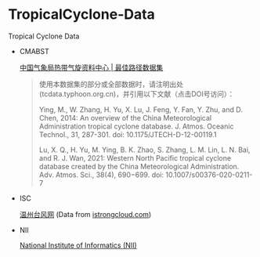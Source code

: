 # TropicalCyclone-Data
 Tropical Cyclone Data

- CMABST

  [中国气象局热带气旋资料中心 | 最佳路径数据集](https://tcdata.typhoon.org.cn/zjljsjj_zlhq.html)
  
    > 使用本数据集的部分或全部数据时，请注明出处(tcdata.typhoon.org.cn)，并引用以下文献（点击DOI号访问）：
    > 
    > Ying, M., W. Zhang, H. Yu, X. Lu, J. Feng, Y. Fan, Y. Zhu, and D. Chen, 2014: An overview of the China Meteorological Administration tropical cyclone database. J. Atmos. Oceanic Technol., 31, 287-301. doi: 10.1175/JTECH-D-12-00119.1
    > 
    > Lu, X. Q., H. Yu, M. Ying, B. K. Zhao, S. Zhang, L. M. Lin, L. N. Bai, and R. J. Wan, 2021: Western North Pacific tropical cyclone database created by the China Meteorological Administration. Adv. Atmos. Sci., 38(4), 690−699. doi: 10.1007/s00376-020-0211-7

- ISC

  [温州台风网](http://www.wztf121.com/) (Data from [istrongcloud.com](http://www.istrongcloud.com/))

- NII

  [National Institute of Informatics (NII)](https://www.nii.ac.jp/)
